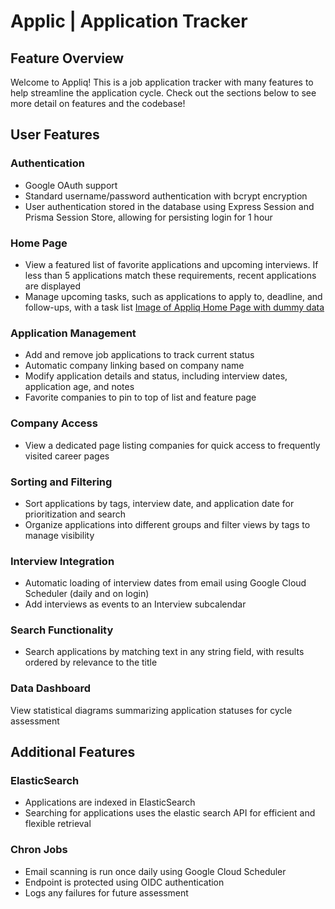 # Applic | Application Tracker

## Feature Overview
Welcome to Appliq! This is a job application tracker with many features to help streamline the application cycle. Check out the sections below to see more detail on features and the codebase!

## User Features
### Authentication
- Google OAuth support
- Standard username/password authentication with bcrypt encryption
- User authentication stored in the database using Express Session and Prisma Session Store, allowing for persisting login for 1 hour
### Home Page
- View a featured list of favorite applications and upcoming interviews. If less than 5 applications match these requirements, recent applications are displayed
- Manage upcoming tasks, such as applications to apply to, deadline, and follow-ups, with a task list
[Image of Appliq Home Page with dummy data](./readme/images/home-page.png)
### Application Management
- Add and remove job applications to track current status
- Automatic company linking based on company name
- Modify application details and status, including interview dates, application age, and notes
- Favorite companies to pin to top of list and feature page
### Company Access
- View a dedicated page listing companies for quick access to frequently visited career pages
### Sorting and Filtering
- Sort applications by tags, interview date, and application date for prioritization and search
- Organize applications into different groups and filter views by tags to manage visibility
### Interview Integration
- Automatic loading of interview dates from email using Google Cloud Scheduler (daily and on login)
- Add interviews as events to an Interview subcalendar
### Search Functionality
- Search applications by matching text in any string field, with results ordered by relevance to the title
### Data Dashboard
View statistical diagrams summarizing application statuses for cycle assessment

## Additional Features
### ElasticSearch
- Applications are indexed in ElasticSearch
- Searching for applications uses the elastic search API for efficient and flexible retrieval

### Chron Jobs
- Email scanning is run once daily using Google Cloud Scheduler
- Endpoint is protected using OIDC authentication
- Logs any failures for future assessment

